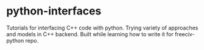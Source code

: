 # python-interfaces
Tutorials for interfacing C++ code with python. Trying variety of approaches and models in C++ backend. Built while learning how to write it for freeciv-python repo.

